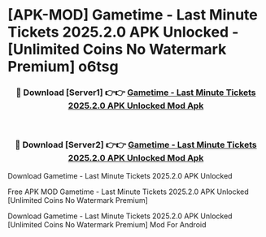 # [APK-MOD] Gametime - Last Minute Tickets 2025.2.0 APK Unlocked - [Unlimited Coins No Watermark Premium] o6tsg



<div align="center">
<h3>🔴 Download [Server1] 👉👉 <a href="https://momento.my/?title=Gametime_-_Last_Minute_Tickets_2025.2.0_APK_Unlocked">Gametime - Last Minute Tickets 2025.2.0 APK Unlocked Mod Apk</a></h3><br>

<h3>🔴 Download [Server2] 👉👉 <a href="https://momento.my/?title=Gametime_-_Last_Minute_Tickets_2025.2.0_APK_Unlocked">Gametime - Last Minute Tickets 2025.2.0 APK Unlocked Mod Apk</a></h3>
</div>



Download Gametime - Last Minute Tickets 2025.2.0 APK Unlocked 

Free APK MOD Gametime - Last Minute Tickets 2025.2.0 APK Unlocked [Unlimited Coins No Watermark Premium]

Download Gametime - Last Minute Tickets 2025.2.0 APK Unlocked [Unlimited Coins No Watermark Premium] Mod For Android
